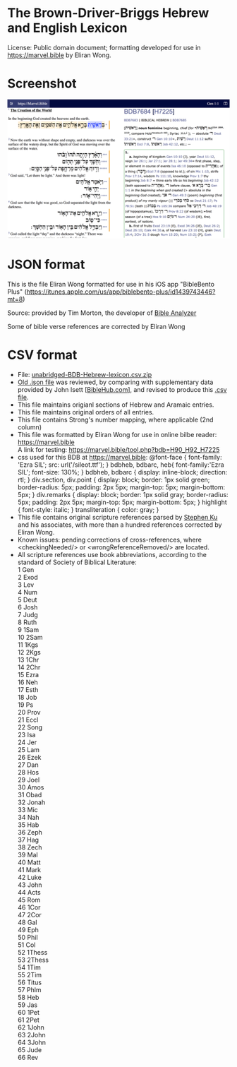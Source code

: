 # The Brown-Driver-Briggs Hebrew and English Lexicon

License: Public domain document; formatting developed for use in https://marvel.bible by Eliran Wong.

# Screenshot

<img src="screenshot.png">

# JSON format

This is the file Eliran Wong formatted for use in his iOS app "BibleBento Plus" (<a href='https://itunes.apple.com/us/app/biblebento-plus/id1439743446?mt=8'>https://itunes.apple.com/us/app/biblebento-plus/id1439743446?mt=8</a>)

Source: provided by Tim Morton, the developer of <a href='https://www.bibleanalyzer.com'>Bible Analyzer</a>

Some of bible verse references are corrected by Eliran Wong

# CSV format

- File: <a href='https://github.com/eliranwong/unabridged-BDB-Hebrew-lexicon/blob/master/unabridged-BDB-Hebrew-lexicon.csv.zip'>unabridged-BDB-Hebrew-lexicon.csv.zip</a>
- <a href='https://github.com/eliranwong/unabridged-BDB-Hebrew-lexicon/blob/master/DictBDB.json'>Old .json file</a> was reviewed, by comparing with supplementary data provided by John Isett [<a href='https://BibleHub.com'>BibleHub.com</a>], and revised to produce this <a href='https://github.com/eliranwong/unabridged-BDB-Hebrew-lexicon/blob/master/unabridged-BDB-Hebrew-lexicon.csv.zip'>.csv file</a>.
- This file maintains origianl sections of Hebrew and Aramaic entries.
- This file maintains original orders of all entries.
- This file contains Strong's number mapping, where applicable (2nd column)
- This file was formatted by Eliran Wong for use in online bilbe reader: <a href='https://marvel.bible'>https://marvel.bible</a>
<br>A link for testing: <a href='https://marvel.bible/tool.php?bdb=H90_H92_H7225'>https://marvel.bible/tool.php?bdb=H90_H92_H7225</a>
- css used for this BDB at  <a href='https://marvel.bible'>https://marvel.bible</a>: @font-face { font-family: 'Ezra SIL'; src: url('/sileot.ttf'); } bdbheb, bdbarc, heb{ font-family:'Ezra SIL'; font-size: 130%; } bdbheb, bdbarc { display: inline-block; direction: rtl; } div.section, div.point { display: block; border: 1px solid green; border-radius: 5px; padding: 2px 5px; margin-top: 5px; margin-bottom: 5px; } div.remarks { display: block; border: 1px solid gray; border-radius: 5px; padding: 2px 5px; margin-top: 5px; margin-bottom: 5px; } highlight { font-style: italic; } transliteration { color: gray; }
- This file contains original scripture references parsed by <a href='https://github.com/stephen-ku'>Stephen Ku</a> and his associates, with more than a hundred references corrected by Eliran Wong.
- Known issues: pending corrections of cross-references, where &lt;checkingNeeded/&gt; or &lt;wrongReferenceRemoved/&gt; are located.
- All scripture references use book abbreviations, according to the standard of Society of Biblical Literature:<br>
1	Gen<br>
2	Exod<br>
3	Lev<br>
4	Num<br>
5	Deut<br>
6	Josh<br>
7	Judg<br>
8	Ruth<br>
9	1Sam<br>
10	2Sam<br>
11	1Kgs<br>
12	2Kgs<br>
13	1Chr<br>
14	2Chr<br>
15	Ezra<br>
16	Neh<br>
17	Esth<br>
18	Job<br>
19	Ps<br>
20	Prov<br>
21	Eccl<br>
22	Song<br>
23	Isa<br>
24	Jer<br>
25	Lam<br>
26	Ezek<br>
27	Dan<br>
28	Hos<br>
29	Joel<br>
30	Amos<br>
31	Obad<br>
32	Jonah<br>
33	Mic<br>
34	Nah<br>
35	Hab<br>
36	Zeph<br>
37	Hag<br>
38	Zech<br>
39	Mal<br>
40	Matt<br>
41	Mark<br>
42	Luke<br>
43	John<br>
44	Acts<br>
45	Rom<br>
46	1Cor<br>
47	2Cor<br>
48	Gal<br>
49	Eph<br>
50	Phil<br>
51	Col<br>
52	1Thess<br>
53	2Thess<br>
54	1Tim<br>
55	2Tim<br>
56	Titus<br>
57	Phlm<br>
58	Heb<br>
59	Jas<br>
60	1Pet<br>
61	2Pet<br>
62	1John<br>
63	2John<br>
64	3John<br>
65	Jude<br>
66	Rev<br>
